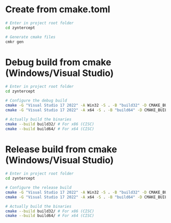 # Create from cmake.toml

```sh
# Enter in project root folder
cd zyntercept

# Generate cmake files
cmkr gen
```

# Debug build from cmake (Windows/Visual Studio)

```sh
# Enter in project root folder
cd zyntercept

# Configure the debug build
cmake -G "Visual Studio 17 2022" -A Win32 -S . -B "build32" -D CMAKE_BUILD_TYPE=Debug # For x86 (CISC)
cmake -G "Visual Studio 17 2022" -A x64 -S . -B "build64" -D CMAKE_BUILD_TYPE=Debug # For x64 (CISC)

# Actually build the binaries
cmake --build build32/ # For x86 (CISC)
cmake --build build64/ # For x64 (CISC)
```

# Release build from cmake (Windows/Visual Studio)

```sh
# Enter in project root folder
cd zyntercept

# Configure the release build
cmake -G "Visual Studio 17 2022" -A Win32 -S . -B "build32" -D CMAKE_BUILD_TYPE=Release # For x86 (CISC)
cmake -G "Visual Studio 17 2022" -A x64 -S . -B "build64" -D CMAKE_BUILD_TYPE=Release # For x64 (CISC)

# Actually build the binaries
cmake --build build32/ # For x86 (CISC)
cmake --build build64/ # For x64 (CISC)
```
